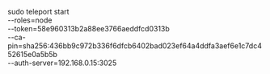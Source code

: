sudo teleport start \
  --roles=node \
  --token=58e960313b2a88ee3766aeddfcd0313b \
  --ca-pin=sha256:436bb9c972b336f6dfcb6402bad023ef64a4ddfa3aef6e1c7dc452615e0a5b5b \
  --auth-server=192.168.0.15:3025
